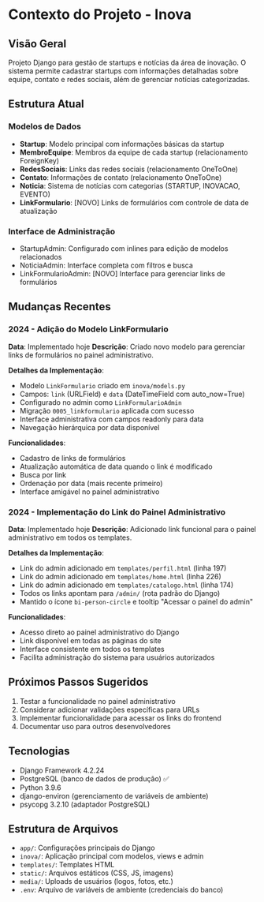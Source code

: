 # Contexto do Projeto - Inova

## Visão Geral
Projeto Django para gestão de startups e notícias da área de inovação. O sistema permite cadastrar startups com informações detalhadas sobre equipe, contato e redes sociais, além de gerenciar notícias categorizadas.

## Estrutura Atual

### Modelos de Dados
- **Startup**: Modelo principal com informações básicas da startup
- **MembroEquipe**: Membros da equipe de cada startup (relacionamento ForeignKey)
- **RedesSociais**: Links das redes sociais (relacionamento OneToOne)
- **Contato**: Informações de contato (relacionamento OneToOne)
- **Noticia**: Sistema de notícias com categorias (STARTUP, INOVACAO, EVENTO)
- **LinkFormulario**: [NOVO] Links de formulários com controle de data de atualização

### Interface de Administração
- StartupAdmin: Configurado com inlines para edição de modelos relacionados
- NoticiaAdmin: Interface completa com filtros e busca
- LinkFormularioAdmin: [NOVO] Interface para gerenciar links de formulários

## Mudanças Recentes

### 2024 - Adição do Modelo LinkFormulario
**Data**: Implementado hoje
**Descrição**: Criado novo modelo para gerenciar links de formulários no painel administrativo.

**Detalhes da Implementação**:
- Modelo `LinkFormulario` criado em `inova/models.py`
- Campos: `link` (URLField) e `data` (DateTimeField com auto_now=True)
- Configurado no admin como `LinkFormularioAdmin`
- Migração `0005_linkformulario` aplicada com sucesso
- Interface administrativa com campos readonly para data
- Navegação hierárquica por data disponível

**Funcionalidades**:
- Cadastro de links de formulários
- Atualização automática de data quando o link é modificado
- Busca por link
- Ordenação por data (mais recente primeiro)
- Interface amigável no painel administrativo

### 2024 - Implementação do Link do Painel Administrativo
**Data**: Implementado hoje
**Descrição**: Adicionado link funcional para o painel administrativo em todos os templates.

**Detalhes da Implementação**:
- Link do admin adicionado em `templates/perfil.html` (linha 197)
- Link do admin adicionado em `templates/home.html` (linha 226)
- Link do admin adicionado em `templates/catalogo.html` (linha 174)
- Todos os links apontam para `/admin/` (rota padrão do Django)
- Mantido o ícone `bi-person-circle` e tooltip "Acessar o painel do admin"

**Funcionalidades**:
- Acesso direto ao painel administrativo do Django
- Link disponível em todas as páginas do site
- Interface consistente em todos os templates
- Facilita administração do sistema para usuários autorizados

## Próximos Passos Sugeridos
1. Testar a funcionalidade no painel administrativo
2. Considerar adicionar validações específicas para URLs
3. Implementar funcionalidade para acessar os links do frontend
4. Documentar uso para outros desenvolvedores

## Tecnologias
- Django Framework 4.2.24
- PostgreSQL (banco de dados de produção) ✅
- Python 3.9.6
- django-environ (gerenciamento de variáveis de ambiente)
- psycopg 3.2.10 (adaptador PostgreSQL)

## Estrutura de Arquivos
- `app/`: Configurações principais do Django
- `inova/`: Aplicação principal com modelos, views e admin
- `templates/`: Templates HTML
- `static/`: Arquivos estáticos (CSS, JS, imagens)
- `media/`: Uploads de usuários (logos, fotos, etc.)
- `.env`: Arquivo de variáveis de ambiente (credenciais do banco)
